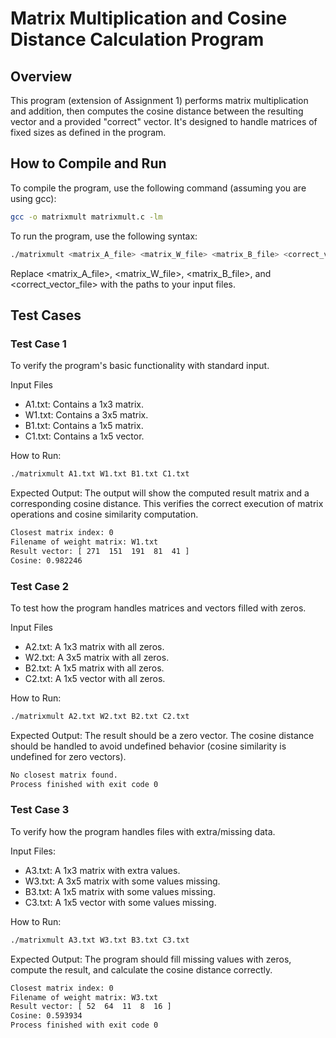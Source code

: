 # Matrix Multiplication and Cosine Distance Calculation Program

## Overview
This program (extension of Assignment 1) performs matrix multiplication and addition, then computes the cosine distance between the resulting vector and a provided "correct" vector. It's designed to handle matrices of fixed sizes as defined in the program.

## How to Compile and Run
To compile the program, use the following command (assuming you are using gcc):
```bash
gcc -o matrixmult matrixmult.c -lm
```
To run the program, use the following syntax:
```bash
./matrixmult <matrix_A_file> <matrix_W_file> <matrix_B_file> <correct_vector_file>
```
Replace <matrix_A_file>, <matrix_W_file>, <matrix_B_file>, and <correct_vector_file> with the paths to your input files.

## Test Cases

### Test Case 1
To verify the program's basic functionality with standard input.

Input Files
- A1.txt: Contains a 1x3 matrix.
- W1.txt: Contains a 3x5 matrix.
- B1.txt: Contains a 1x5 matrix.
- C1.txt: Contains a 1x5 vector.

How to Run:
```bash
./matrixmult A1.txt W1.txt B1.txt C1.txt
```
Expected Output:
The output will show the computed result matrix and a corresponding cosine distance. This verifies the correct execution of matrix operations and cosine similarity computation.

```bash
Closest matrix index: 0
Filename of weight matrix: W1.txt
Result vector: [ 271  151  191  81  41 ]
Cosine: 0.982246
```

### Test Case 2
To test how the program handles matrices and vectors filled with zeros.

Input Files

- A2.txt: A 1x3 matrix with all zeros. 
- W2.txt: A 3x5 matrix with all zeros.
- B2.txt: A 1x5 matrix with all zeros. 
- C2.txt: A 1x5 vector with all zeros.

How to Run:
```bash
./matrixmult A2.txt W2.txt B2.txt C2.txt
```
Expected Output:
The result should be a zero vector. The cosine distance should be handled to avoid undefined behavior (cosine similarity is undefined for zero vectors).

```bash
No closest matrix found.
Process finished with exit code 0
```

### Test Case 3
To verify how the program handles files with extra/missing data.

Input Files:
- A3.txt: A 1x3 matrix with extra values.
- W3.txt: A 3x5 matrix with some values missing.
- B3.txt: A 1x5 matrix with some values missing.
- C3.txt: A 1x5 vector with some values missing.

How to Run:
```bash
./matrixmult A3.txt W3.txt B3.txt C3.txt
```
Expected Output:
The program should fill missing values with zeros, compute the result, and calculate the cosine distance correctly.

```bash
Closest matrix index: 0
Filename of weight matrix: W3.txt
Result vector: [ 52  64  11  8  16 ]
Cosine: 0.593934
Process finished with exit code 0
```